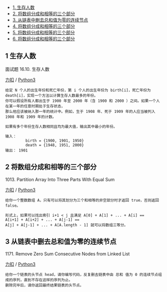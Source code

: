 <!-- GFM-TOC -->

* [1. 生存人数](#1-生存人数)
* [2. 将数组分成和相等的三个部分](#2-将数组分成和相等的三个部分)
* [3. 从链表中删去总和值为零的连续节点](#3-从链表中删去总和值为零的连续节点)
* [4. 将数组分成和相等的三个部分](#4-将数组分成和相等的三个部分)
* [5. 将数组分成和相等的三个部分](#5-将数组分成和相等的三个部分)
* [6. 将数组分成和相等的三个部分](#6-将数组分成和相等的三个部分)
<!-- GFM-TOC -->


## 1 生存人数
面试题 16.10. 生存人数  

[力扣](https://leetcode-cn.com/problems/living-people-lcci/) / [Python3](../python-algorithm/algo_11_prefix_sum/16.10.py) 
```
给定 N 个人的出生年份和死亡年份，第 i 个人的出生年份为 birth[i]，死亡年份为 death[i]，实现一个方法以计算生存人数最多的年份。
你可以假设所有人都出生于 1900 年至 2000 年（含 1900 和 2000 ）之间。如果一个人在某一年的任意时期处于生存状态，
那么他应该被纳入那一年的统计中。例如，生于 1908 年、死于 1909 年的人应当被列入 1908 年和 1909 年的计数。

如果有多个年份生存人数相同且均为最大值，输出其中最小的年份。

输入：
         birth = {1900, 1901, 1950}
         death = {1948, 1951, 2000}
输出： 1901
```

## 2 将数组分成和相等的三个部分
1013\. Partition Array Into Three Parts With Equal Sum

[力扣](https://leetcode-cn.com/problems/partition-array-into-three-parts-with-equal-sum/) / [Python3](../python-algorithm/algo_11_prefix_sum/L1013.py) 
```
给你一个整数数组 A，只有可以将其划分为三个和相等的非空部分时才返回 true，否则返回 false。

形式上，如果可以找出索引 i+1 < j 且满足 A[0] + A[1] + ... + A[i] == 
A[i+1] + A[i+2] + ... + A[j-1] == 
A[j] + A[j-1] + ... + A[A.length - 1] 就可以将数组三等分。
```

## 3 从链表中删去总和值为零的连续节点
1171\. Remove Zero Sum Consecutive Nodes from Linked List

[力扣](https://leetcode-cn.com/problems/remove-zero-sum-consecutive-nodes-from-linked-list/) / [Python3](../python-algorithm/algo_11_prefix_sum/L1171-m.py) 
```
给你一个链表的头节点 head，请你编写代码，反复删去链表中由 总和 值为 0 的连续节点组成的序列，直到不存在这样的序列为止。
删除完毕后，请你返回最终结果链表的头节点。

```

